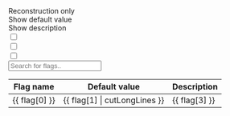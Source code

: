 <script>
    new Vue({
        el: '#example_vue',
    // Options...
        data() {
            return {
                flags: [],
                recoPrefixes: [],
                showFlags: false,
                showDefaultValue: false,
                // showUserValue: true,
                showDescription: true,
                // showDiff: false,
                showRecoOnly: false,
            }
        },
        mounted() {
            this.showRecoOnly = (localStorage.getItem("showRecoOnly") ?? "false")  === "true";
            this.showFlags = (localStorage.getItem("showFlags") ?? "false") === "true";
            this.showDefaultValue = (localStorage.getItem("showDefaultValue") ?? "false") === "true";
            // this.showUserValue = (localStorage.getItem("showUserValue") ?? "true") === "true";
            this.showDescription = (localStorage.getItem("showDescription") ?? "true") === "true";
            // this.showDiff = (localStorage.getItem("showDiff") ?? "false") === "true";
        },
        // watch: {
        //     showDiff(value) {
        //         localStorage.setItem("showDiff", value);
        //         if(value) {
        //             this.showDefaultValue = true;
        //             this.showUserValue = true;
        //             this.showDescription = false;
        //         }
        //     },
        //     showRecoOnly(newValue, oldValue) { localStorage.setItem("showRecoOnly", newValue); },
        //     showFlags(newValue, oldValue) { localStorage.setItem("showFlags", newValue); },
        //     showDefaultValue(newValue, oldValue) { localStorage.setItem("showDefaultValue", newValue); },
        //     showUserValue(newValue, oldValue) { localStorage.setItem("showUserValue", newValue); },
        //     showDescription(newValue, oldValue) { localStorage.setItem("showDescription", newValue); },
        //
        // },

        created() {
            // Read json flags
            fetch('arches_flags.json')
                .then(response => response.json())
                .then(data => (this.flags = data))
                .catch(err => console.log(err));
            // Define reconstruction flags prefixes
            this.recoPrefixes = [
                "B0ECAL",
                "B0TRK",
                "BEMC",
                "BTOF",
                "BTRK",
                "BVTX",
                "ECGEM",
                "ECTOF",
                "ECTRK",
                "EEMC",
                "FOFFMTRK",
                "HCAL",
                "MPGD",
                "RICH",
                "RPOTS",
                "ZDC",
                "Tracking",
                "Reco",
                "Digi",
                "Calorimetry"
            ];
        },
        computed: {
            filteredFlags() {
                let prefixes = this.recoPrefixes;
                return this.flags.filter(el => {
                    // if(this.showDiff) {
                    //
                    //     if(el[0] === "B0ECAL:B0ECalClusters:depthCorrection") {
                    //         console.log(el[0]);
                    //         console.log(el[1]);
                    //         console.log(el[2]);
                    //     }
                    //
                    //     if(el[1].toUpperCase() === el[2].toUpperCase()) {
                    //         return false;
                    //     }
                    // }

                    if(!this.showRecoOnly) {
                        return true;   // We are not filtering and return everything
                    }

                    for (let prefix of prefixes) {
                        if (el[0].toUpperCase().startsWith(prefix.toUpperCase())) {
                            return true;
                        }
                    }
                    return false;
                });
            },
        },
        filters: {
            cutLongLines: function (value) {
                if(value.length > 50) {
                    return value.slice(0,50) + "...";
                }
                return value;
            }
        }
    });
</script>

<div id="example_vue">
    <div class="radio_btn_name">
        <div>Reconstruction only</div>
        <div>Show default value</div>
        <div>Show description</div>
    </div>
    <div class="radio_btn">
        <div class="toggleWrapper">
            <input type="checkbox" name="toggle1" class="mobileToggle" id="toggle1" v-model="showRecoOnly">
            <label for="toggle1"></label>
        </div>
        <div class="toggleWrapper">
            <input type="checkbox" name="toggle2" class="mobileToggle" id="toggle2" v-model="showDefaultValue">
            <label for="toggle2"></label>
        </div>
        <div class="toggleWrapper">
            <input type="checkbox" name="toggle4" class="mobileToggle" id="toggle4" v-model="showDescription">
            <label for="toggle4"></label>
        </div>
    </div>
    <input type="text" id="myInput" onkeyup="filterTableRowsByInput('myInput', ['table_flags'])" placeholder="Search for flags..">
    <table class="table_flags">
        <thead>
            <tr>
                <th v-if="!showFlags">Flag name</th>
                <th v-if="showDefaultValue">Default value</th>
                <th v-if="showDescription">Description</th>
            </tr>
        </thead>
        <tbody>
            <tr v-for="flag in filteredFlags" v-bind:title="flag[3]">
                <td >{{ flag[0] }}</td>
                <td v-if="showDefaultValue" v-bind:title="flag[1]">{{ flag[1] | cutLongLines }}</td>
                <td v-if="showDescription" v-bind:title="flag[3]">{{ flag[3] }}</td>
            </tr>
        </tbody>
    </table>
</div>